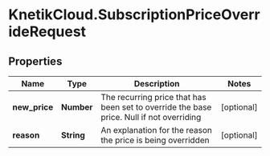 # KnetikCloud.SubscriptionPriceOverrideRequest

## Properties
Name | Type | Description | Notes
------------ | ------------- | ------------- | -------------
**new_price** | **Number** | The recurring price that has been set to override the base price. Null if not overriding | [optional] 
**reason** | **String** | An explanation for the reason the price is being overridden | [optional] 


